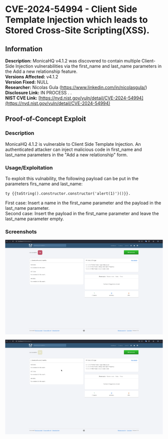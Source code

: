 # CVE-2024-54994 - Client Side Template Injection which leads to Stored Cross-Site Scripting(XSS).

## Information
**Description:** MonicaHQ v4.1.2 was discovered to contain multiple Client-Side Injection vulnerabilities via the first_name and last_name parameters in the Add a new relationship feature. <br>
**Versions Affected:** v4.1.2 <br> 
**Version Fixed:** NULL  <br> 
**Researcher:** Nicolas Gula (https://www.linkedin.com/in/nicolasgula/)  
**Disclosure Link:**  IN PROCESS . .  
**NIST CVE Link:** [https://nvd.nist.gov/vuln/detail/CVE-2024-54994](https://nvd.nist.gov/vuln/detail/CVE-2024-54994)

## Proof-of-Concept Exploit
### Description
MonicaHQ 4.1.2 is vulnerable to Client Side Template Injection. An authenticated attacker can inject malicious code in
first_name and last_name parameters in the "Add a new relationship" form.

### Usage/Exploitation
To exploit this vulnability, the following payload can be put in the parameters firs_name and last_name: 

```
ty {{toString().constructor.constructor('alert(1)')()}}. 
```

First case: Insert a name in the first_name parameter and the payload in the last_name parameter.  
Second case: Insert the payload in the first_name parameter and leave the last_name parameter empty.

### Screenshots

![first case](/CVE-2024-54994/first_case.gif)

![second case](/CVE-2024-54994/second_case.gif)